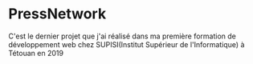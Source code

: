 # PressNetwork
C'est le dernier projet que j'ai réalisé dans ma première formation de développement web chez SUPISI(Institut Supérieur de l'Informatique) à Tétouan en 2019
